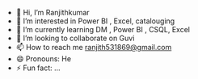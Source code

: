 - 👋 Hi, I’m Ranjithkumar
- 👀 I’m interested in Power BI , Excel, catalouging 
- 🌱 I’m currently learning DM , Power BI , CSQL, Excel
- 💞️ I’m looking to collaborate on Guvi
- 📫 How to reach me ranjith531869@gmail.com
- 😄 Pronouns: He
- ⚡ Fun fact: ...

<!---
RanjithKumar-42/RanjithKumar-42 is a ✨ special ✨ repository because its `README.md` (this file) appears on your GitHub profile.
You can click the Preview link to take a look at your changes.
--->
